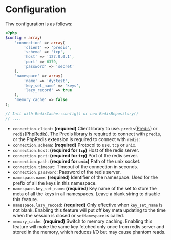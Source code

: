 # Configuration

Thw configuration is as follows:

```php
<?php
$config = array(
    'connection' => array(
        'client' => 'predis',
        'schema' => 'tcp',
        'host' => '127.0.0.1',
        'port' => 6379,
        'password' => 'secret'
    ),
    'namespace' => array(
        'name' => 'dy:test',
        'key_set_name' => 'keys',
        'lazy_record' => true
    ),
    'memory_cache' => false
);

// Init with RedisCache::config() or new RedisRepository()
// ....
```

- `connection.client`: **(required)** Client library to use. `predis`([Predis](https://github.com/nrk/predis))
    or `redis`([PhpRedis](https://github.com/phpredis/phpredis)). The 
    Predis library is required to connect with `predis`, or the PhpRedis
    extension is required to connect with `redis`: 
- `connection.schema`: **(required)** Protocol to use. `tcp` or `unix`. 
- `connection.host`: **(required for `tcp`)** Host of the redis server.
- `connection.port`: **(required for `tcp`)** Port of the redis server.
- `connection.path`: **(required for `unix`)** Path of the unix socket.
- `connection.timeout`: Timeout of the connection in seconds.
- `connection.password`: Password of the redis server.
- `namespace.name`: **(required)** Identifier of the namespace. Used for
    the prefix of all the keys in this namespace.
- `namespace.key_set_name`: **(required)** Key name of the set to store
    the meta of all the keys in all namespaces. Leave a blank string to
    disable this feature.
- `namespace.lazy_recoed`: **(required)** Only effective when `key_set_name`
    is not blank. Enabling this feature will put off key meta updating
    to the time when the session is closed or `setNamespace` is called.
- `memory_cache`: **(required)** Switch to memory caching. Enabling this
    feature will make the same key fetched only once from redis server 
    and stored in the memory, which reduces I/O but may cause phantom
    reads.
    